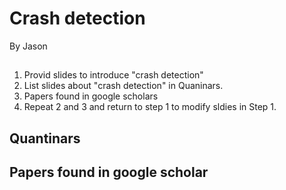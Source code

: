 
# Crash detection

By Jason 


## 


1. Provid slides to introduce "crash detection"
2. List slides about "crash detection" in Quaninars.
3. Papers found in google scholars
4. Repeat 2 and 3 and return to step 1 to modify sldies in Step 1.


## Quantinars


## Papers found in google scholar 
